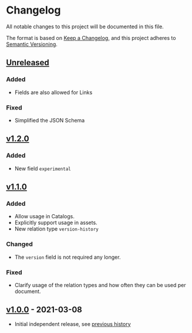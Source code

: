 # Changelog
All notable changes to this project will be documented in this file.

The format is based on [Keep a Changelog](https://keepachangelog.com/en/1.0.0/),
and this project adheres to [Semantic Versioning](https://semver.org/spec/v2.0.0.html).

## [Unreleased]

### Added

- Fields are also allowed for Links

### Fixed

- Simplified the JSON Schema

## [v1.2.0]

### Added

- New field `experimental`

## [v1.1.0]

### Added

- Allow usage in Catalogs.
- Explicitly support usage in assets.
- New relation type `version-history`

### Changed

- The `version` field is not required any longer.

### Fixed

- Clarify usage of the relation types and how often they can be used per document.

## [v1.0.0] - 2021-03-08

- Initial independent release, see [previous history](https://github.com/radiantearth/stac-spec/commits/v1.0.0-rc.1/extensions/version)

[Unreleased]: <https://github.com/stac-extensions/version/compare/v1.2.0...HEAD>
[v1.2.0]: <https://github.com/stac-extensions/version/compare/v1.1.0...v1.2.0>
[v1.1.0]: <https://github.com/stac-extensions/version/compare/v1.0.0...v1.1.0>
[v1.0.0]: <https://github.com/stac-extensions/version/tree/v1.0.0>
